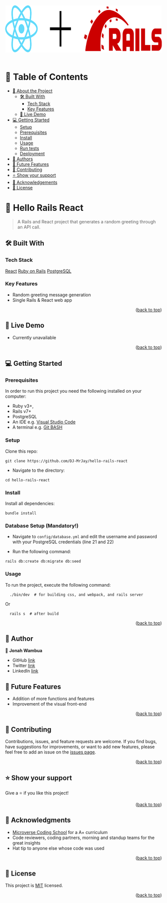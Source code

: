 <div align="center">
  <img src="./react-plus-rails.svg" alt="logo" width="auto"  height="150" style="margin: 20px 0;" />
  <br>
</div>

<a name="readme-top"></a>

# 📗 Table of Contents

- [📖 About the Project](#about-project)
  - [🛠 Built With](#built-with)
    - [Tech Stack](#tech-stack)
    - [Key Features](#key-features)
  - [🚀 Live Demo](#live-demo)
- [💻 Getting Started](#getting-started)
  - [Setup](#setup)
  - [Prerequisites](#prerequisites)
  - [Install](#install)
  - [Usage](#usage)
  - [Run tests](#run-tests)
  - [Deployment](#triangular_flag_on_post-deployment)
- [👥 Authors](#authors)
- [🔭 Future Features](#future-features)
- [🤝 Contributing](#contributing)
- [⭐️ Show your support](#support)
- [🙏 Acknowledgements](#acknowledgements)
- [📝 License](#license)

# 📖 Hello Rails React <a name="about-project"></a>
> A Rails and React project that generates a random greeting through an API call.

## 🛠 Built With <a name="built-with"></a>

### Tech Stack <a name="tech-stack"></a>

<a href="https://reactjs.org/">React</a>
<a href="https://rubyonrails.org/">Ruby on Rails</a>
<a href="https://www.postgresql.org/">PostgreSQL</a>

### Key Features <a name="key-features"></a>

- Random greeting message generation
- Single Rails & React web app

<p align="right">(<a href="#readme-top">back to top</a>)</p>

## 🚀 Live Demo <a name="live-demo"></a>

- Currently unavailable

<p align="right">(<a href="#readme-top">back to top</a>)</p>

## 💻 Getting Started <a name="getting-started"></a>

### Prerequisites

In order to run this project you need the following installed on your computer:
- Ruby v3+,
- Rails v7+
- PostgreSQL
- An IDE e.g. [Visual Studio Code](https://code.visualstudio.com/)
- A terminal e.g. [Git BASH](https://gitforwindows.org/)

### Setup

Clone this repo:

```
git clone https://github.com/DJ-MrJay/hello-rails-react
```

- Navigate to the directory:

```
cd hello-rails-react
```

### Install

Install all dependencies:

```
bundle install
```
### Database Setup (Mandatory!)

- Navigate to `config/database.yml` and edit the username and password with your PostgreSQL credentials (line 21 and 22)

- Run the following command:
```
rails db:create db:migrate db:seed
```
### Usage

To run the project, execute the following command:

```
  ./bin/dev  # for building css, and webpack, and rails server
```
Or
```
  rails s  # after build
```

<p align="right">(<a href="#readme-top">back to top</a>)</p>


## 👤 Author <a name="authors"></a>

👤 **Jonah Wambua**

- GitHub [link](https://github.com/DJ-MrJay)
- Twitter [link](https://twitter.com/jonah_wambua)
- LinkedIn [link](https://www.linkedin.com/in/jonah-wambua/)

## 🔭 Future Features <a name="future-features"></a>

- Addition of more functions and features
- Improvement of the visual front-end

<p align="right">(<a href="#readme-top">back to top</a>)</p>

## 🤝 Contributing <a name="contributing"></a>

Contributions, issues, and feature requests are welcome. If you find bugs, have suggestions for improvements, or want to add new features, please feel free to add an issue on the [issues page](../../issues/).

<p align="right">(<a href="#readme-top">back to top</a>)</p>

## ⭐️ Show your support <a name="support"></a>

Give a ⭐️ if you like this project!

<p align="right">(<a href="#readme-top">back to top</a>)</p>

## 🙏 Acknowledgments <a name="acknowledgements"></a>

- [Microverse Coding School](https://www.microverse.org) for a A+ curriculum
- Code reviewers, coding partners, morning and standup teams for the great insights
- Hat tip to anyone else whose code was used

<p align="right">(<a href="#readme-top">back to top</a>)</p>

## 📝 License <a name="license"></a>

This project is [MIT](./LICENSE) licensed.

<p align="right">(<a href="#readme-top">back to top</a>)</p>
